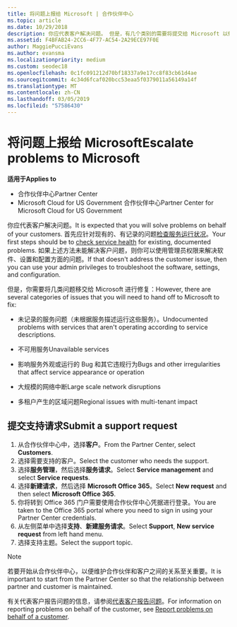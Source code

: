 ```yaml
---
title: 将问题上报给 Microsoft | 合作伙伴中心
ms.topic: article
ms.date: 10/29/2018
description: 你应代表客户解决问题。 但是，有几个类别的需要将提交给 Microsoft 以修复的问题。
ms.assetid: F4BFAB24-2CC6-4F77-AC54-2A29ECE97F0E
author: MaggiePucciEvans
ms.author: evansma
ms.localizationpriority: medium
ms.custom: seodec18
ms.openlocfilehash: 0c1fc091212d70bf18337a9e17cc8f83cb61d4ae
ms.sourcegitcommit: 4c34d6fcaf020bcc53eaa5f0379011a56149a14f
ms.translationtype: MT
ms.contentlocale: zh-CN
ms.lasthandoff: 03/05/2019
ms.locfileid: "57586430"
---
```

# <a name="escalate-problems-to-microsoft"></a><span data-ttu-id="22ceb-104">将问题上报给 Microsoft</span><span class="sxs-lookup"><span data-stu-id="22ceb-104">Escalate problems to Microsoft</span></span>

<span data-ttu-id="22ceb-105">**适用于**</span><span class="sxs-lookup"><span data-stu-id="22ceb-105">**Applies to**</span></span>

-  <span data-ttu-id="22ceb-106">合作伙伴中心</span><span class="sxs-lookup"><span data-stu-id="22ceb-106">Partner Center</span></span>
-  <span data-ttu-id="22ceb-107">Microsoft Cloud for US Government 合作伙伴中心</span><span class="sxs-lookup"><span data-stu-id="22ceb-107">Partner Center for Microsoft Cloud for US Government</span></span>


<span data-ttu-id="22ceb-108">你应代表客户解决问题。</span><span class="sxs-lookup"><span data-stu-id="22ceb-108">It is expected that you will solve problems on behalf of your customers.</span></span> <span data-ttu-id="22ceb-109">首先应针对现有的、有记录的问题[检查服务运行状况](check-service-health.md)。</span><span class="sxs-lookup"><span data-stu-id="22ceb-109">Your first steps should be to [check service health](check-service-health.md) for existing, documented problems.</span></span> <span data-ttu-id="22ceb-110">如果上述方法未能解决客户问题，则你可以使用管理员权限来解决软件、设置和配置方面的问题。</span><span class="sxs-lookup"><span data-stu-id="22ceb-110">If that doesn't address the customer issue, then you can use your admin privileges to troubleshoot the software, settings, and configuration.</span></span>

<span data-ttu-id="22ceb-111">但是，你需要将几类问题移交给 Microsoft 进行修复：</span><span class="sxs-lookup"><span data-stu-id="22ceb-111">However, there are several categories of issues that you will need to hand off to Microsoft to fix:</span></span>

-   <span data-ttu-id="22ceb-112">未记录的服务问题（未根据服务描述运行这些服务）。</span><span class="sxs-lookup"><span data-stu-id="22ceb-112">Undocumented problems with services that aren't operating according to service descriptions.</span></span>

-   <span data-ttu-id="22ceb-113">不可用服务</span><span class="sxs-lookup"><span data-stu-id="22ceb-113">Unavailable services</span></span>

-   <span data-ttu-id="22ceb-114">影响服务外观或运行的 Bug 和其它违规行为</span><span class="sxs-lookup"><span data-stu-id="22ceb-114">Bugs and other irregularities that affect service appearance or operation</span></span>

-   <span data-ttu-id="22ceb-115">大规模的网络中断</span><span class="sxs-lookup"><span data-stu-id="22ceb-115">Large scale network disruptions</span></span>

-   <span data-ttu-id="22ceb-116">多租户产生的区域问题</span><span class="sxs-lookup"><span data-stu-id="22ceb-116">Regional issues with multi-tenant impact</span></span>

## <a name="submit-a-support-request"></a><span data-ttu-id="22ceb-117">提交支持请求</span><span class="sxs-lookup"><span data-stu-id="22ceb-117">Submit a support request</span></span>

1. <span data-ttu-id="22ceb-118">从合作伙伴中心中，选择**客户**。</span><span class="sxs-lookup"><span data-stu-id="22ceb-118">From the Partner Center, select **Customers**.</span></span>
2. <span data-ttu-id="22ceb-119">选择需要支持的客户。</span><span class="sxs-lookup"><span data-stu-id="22ceb-119">Select the customer who needs the support.</span></span>
3. <span data-ttu-id="22ceb-120">选择**服务管理**，然后选择**服务请求**。</span><span class="sxs-lookup"><span data-stu-id="22ceb-120">Select **Service management** and select **Service requests**.</span></span>
4. <span data-ttu-id="22ceb-121">选择**新建请求**，然后选择 **Microsoft Office 365**。</span><span class="sxs-lookup"><span data-stu-id="22ceb-121">Select **New request** and then select **Microsoft Office 365**.</span></span>
5. <span data-ttu-id="22ceb-122">你将转到 Office 365 门户需要使用合作伙伴中心凭据进行登录。</span><span class="sxs-lookup"><span data-stu-id="22ceb-122">You are taken to the Office 365 portal where you need to sign in using your Partner Center credentials.</span></span>
6. <span data-ttu-id="22ceb-123">从左侧菜单中选择**支持**、**新建服务请求**。</span><span class="sxs-lookup"><span data-stu-id="22ceb-123">Select **Support**, **New service request** from left hand menu.</span></span>
7. <span data-ttu-id="22ceb-124">选择支持主题。</span><span class="sxs-lookup"><span data-stu-id="22ceb-124">Select the support topic.</span></span>

>[!NOTE]
><span data-ttu-id="22ceb-125">若要开始从合作伙伴中心，以便维护合作伙伴和客户之间的关系至关重要。</span><span class="sxs-lookup"><span data-stu-id="22ceb-125">It is important to start from the Partner Center so that the relationship between partner and customer is maintained.</span></span> 


<span data-ttu-id="22ceb-126">有关代表客户报告问题的信息，请参阅[代表客户报告问题](report-problems-on-behalf-of-a-customer.md)。</span><span class="sxs-lookup"><span data-stu-id="22ceb-126">For information on reporting problems on behalf of the customer, see [Report problems on behalf of a customer](report-problems-on-behalf-of-a-customer.md).</span></span>

 

 



